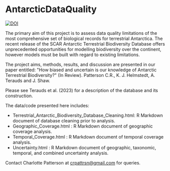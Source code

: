 # AntarcticDataQuality

<a href="https://zenodo.org/badge/latestdoi/641286171"><img src="https://zenodo.org/badge/641286171.svg" alt="DOI"></a>

The primary aim of this project is to assess data quality limitations of the most comprehensive set of biological records for terrestrial Antarctica. The recent release of the SCAR Antarctic Terrestrial Biodiversity Database offers unprecedented opportunities for modelling biodiversity over the continent, however models must be built with regard to existing limitations.

The project aims, methods, results, and discussion are presented in our paper entitled: "How biased and uncertain is our knowledge of Antarctic Terrestrial Biodiversity?" (In Review). Patterson C.R., K. J. Helmstedt, A. Terauds and J. Shaw.

Please see Terauds et al. (2023) for a description of the database and its construction.

The data/code presented here includes:
- Terrestrial_Antarctic_Biodiversity_Database_Cleaning.html: R Markdown document of database cleaning prior to analysis.
- Geographic_Coverage.html : R Markdown document of geographic coverage analysis.
- Temporal_Coverage.html : R Markdown document of temporal coverage analysis.
- Uncertainty.html : R Markdown document of geographic, taxonomic, temporal, and combined uncertainty analysis.

Contact Charlotte Patterson at crpattrsn@gmail.com for queries.

